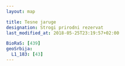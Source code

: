 ```yaml
---
layout: map

title: Tesne jaruge
designation: Strogi prirodni rezervat
last_modified_at: 2018-05-25T23:19:57+02:00

BioRaS: [439]
geoSrbija:
  L1_183: [43]
---
```

